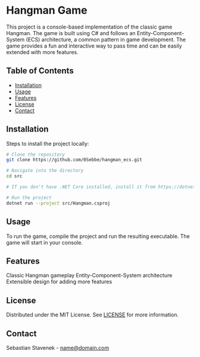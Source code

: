# Hangman Game

This project is a console-based implementation of the classic game Hangman. The game is built using C# and follows an Entity-Component-System (ECS) architecture, a common pattern in game development. The game provides a fun and interactive way to pass time and can be easily extended with more features.

## Table of Contents

- [Installation](#installation)
- [Usage](#usage)
- [Features](#features)
- [License](#license)
- [Contact](#contact)

## Installation

Steps to install the project locally:

```bash
# Clone the repository
git clone https://github.com/0Sebbe/hangman_ecs.git

# Navigate into the directory
cd src

# If you don't have .NET Core installed, install it from https://dotnet.microsoft.com/download

# Run the project
dotnet run --project src/Hangman.csproj
```

## Usage
To run the game, compile the project and run the resulting executable. The game will start in your console.

## Features
Classic Hangman gameplay
Entity-Component-System architecture
Extensible design for adding more features

## License
Distributed under the MIT License. See [LICENSE](LICENSE) for more information.

## Contact 
Sebastian Stavenek - [name@domain.com](name@domain.com)